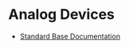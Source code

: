 # Analog Devices

* [Standard Base Documentation](../patterns/2-structured/project-setup/base-documentation.md)